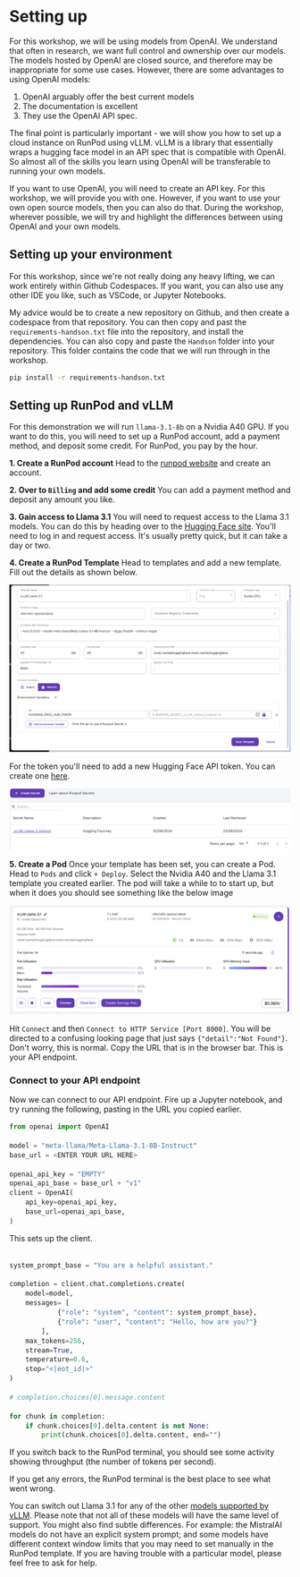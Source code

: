 # Setting up

For this workshop, we will be using models from OpenAI. We understand that often in research, we want full control and ownership over our models. The models hosted by OpenAI are closed source, and therefore may be inappropriate for some use cases. However, there are some advantages to using OpenAI models:

1. OpenAI arguably offer the best current models
2. The documentation is excellent
3. They use the OpenAI API spec.

The final point is particularly important - we will show you how to set up a cloud instance on RunPod using vLLM. vLLM is a library that essentially wraps a hugging face model in an API spec that is compatible with OpenAI. So almost all of the skills you learn using OpenAI will be transferable to running your own models.

If you want to use OpenAI, you will need to create an API key. For this workshop, we will provide you with one. However, if you want to use your own open source models, then you can also do that. During the workshop, wherever possible, we will try and highlight the differences between using OpenAI and your own models.

## Setting up your environment
For this workshop, since we're not really doing any heavy lifting, we can work entirely within Github Codespaces. If you want, you can also use any other IDE you like, such as VSCode, or Jupyter Notebooks.

My advice would be to create a new repository on Github, and then create a codespace from that repository. You can then copy and past the `requirements-handson.txt` file into the repository, and install the dependencies. You can also copy and paste the `Handson` folder into your repository. This folder contains the code that we will run through in the workshop.

```bash
pip install -r requirements-handson.txt
```

## Setting up RunPod and vLLM
For this demonstration we will run `llama-3.1-8b` on a Nvidia A40 GPU. If you want to do this, you will need to set up a RunPod account, add a payment method, and deposit some credit. For RunPod, you pay by the hour.

**1. Create a RunPod account** Head to the [runpod website](https://www.runpod.io/) and create an account.

**2. Over to `Billing` and add some credit** You can add a payment method and deposit any amount you like.

**3. Gain access to Llama 3.1** You will need to request access to the Llama 3.1 models. You can do this by heading over to the [Hugging Face site](https://huggingface.co/meta-llama/Meta-Llama-3.1-8B). You'll need to log in and request access. It's usually pretty quick, but it can take a day or two.

**4. Create a RunPod Template** Head to templates and add a new template. Fill out the details as shown below.

![RunPod Template](imgs/template.png)

For the token you'll need to add a new Hugging Face API token. You can create one [here](https://huggingface.co/settings/tokens).

![RunPod Secret](imgs/secret.png)

**5. Create a Pod** Once your template has been set, you can create a Pod. Head to `Pods` and click `+ Deploy`. Select the Nvidia A40 and the Llama 3.1 template you created earlier. The pod will take a while to to start up, but when it does you should see something like the below image

![Connect Pod](imgs/connect.png)

Hit `Connect` and then `Connect to HTTP Service [Port 8000]`. You will be directed to a confusing looking page that just says `{"detail":"Not Found"}`. Don't worry, this is normal. Copy the URL that is in the browser bar. This is your API endpoint.

### Connect to your API endpoint

Now we can connect to our API endpoint. Fire up a Jupyter notebook, and try running the following, pasting in the URL you copied earlier.

```python
from openai import OpenAI

model = "meta-llama/Meta-Llama-3.1-8B-Instruct"
base_url = <ENTER YOUR URL HERE>

openai_api_key = "EMPTY"
openai_api_base = base_url + "v1"
client = OpenAI(
    api_key=openai_api_key,
    base_url=openai_api_base,
)
```

This sets up the client.


```python

system_prompt_base = "You are a helpful assistant."

completion = client.chat.completions.create(
    model=model,
    messages= [
            {"role": "system", "content": system_prompt_base},
            {"role": "user", "content": "Hello, how are you?"}
        ],
    max_tokens=256,
    stream=True,
    temperature=0.6,
    stop="<|eot_id|>"
)

# completion.choices[0].message.content

for chunk in completion:
    if chunk.choices[0].delta.content is not None:
        print(chunk.choices[0].delta.content, end="")
```

If you switch back to the RunPod terminal, you should see some activity showing throughput (the number of tokens per second).

If you get any errors, the RunPod terminal is the best place to see what went wrong.

You can switch out Llama 3.1 for any of the other [models supported by vLLM](https://docs.vllm.ai/en/latest/models/supported_models.html). Please note that not all of these models will have the same level of support. You might also find subtle differences. For example: the MistralAI models do not have an explicit system prompt; and some models have different context window limits that you may need to set manually in the RunPod template. If you are having trouble with a particular model, please feel free to ask for help.
